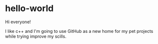 # hello-world

Hi everyone!

I like c++ and I'm going to use GitHub as a new home for my pet projects while trying improve my scills.
